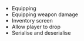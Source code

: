 - Equipping
- Equipping weapon damage
- Inventory screen
- Allow player to drop
- Serialise and deserialise